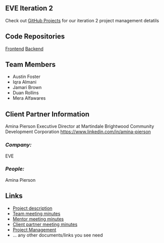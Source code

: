 ## EVE  Iteration 2
Check out [GitHub Projects](https://github.com/ialmani/EVE/projects/3) for our iteration 2 project management detatils

## **Code Repositories**
[Frontend](https://github.com/ialmani/EVE-Front-End)
[Backend](https://github.com/ialmani/EVE-Back-End)

## **Team Members**

- Austin Foster
- Iqra Almani
- Jamari Brown
- Duan Rollins
- Mera Alfawares

## **Client Partner Information**
Amina Pierson 
Executive Director at Martindale Brightwood Community Development Corporation
https://www.linkedin.com/in/amina-pierson

### *Company:*
EVE

### *People:*
Amina Pierson 

## **Links**

- [Project description](ProjectDescription.md)
- [Team meeting minutes](MeetingMinutes/Team)
- [Mentor meeting minutes](MeetingMinutes/Mentor)
- [Client partner meeting minutes](MeetingMinutes/ClientPartner)
- [Project Management](https://github.com/ialmani/EVE/projects/2)
- ... any other documents/links you see need

